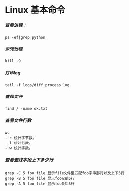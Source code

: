 # Linux 基本命令
##### 查看进程：
```
ps -ef|grep python
```
##### 杀死进程
```
kill -9
```
##### 打印log
```
tail -f logs/diff_process.log
```
##### 查找文件
```
find / -name ok.txt
```
##### 查看文件行数
```
wc
- c 统计字节数。
- l 统计行数。
- w 统计字数。
```
##### 查看查找字段上下多少行
```
grep -C 5 foo file 显示file文件里匹配foo字串那行以及上下5行
grep -B 5 foo file 显示foo及前5行
grep -A 5 foo file 显示foo及后5行
```

